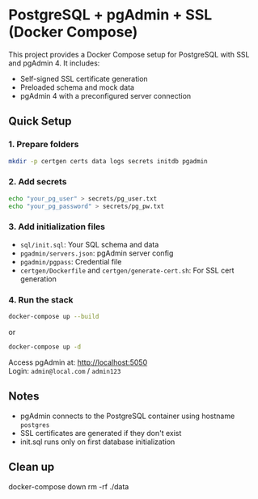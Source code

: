 # PostgreSQL + pgAdmin + SSL (Docker Compose)

This project provides a Docker Compose setup for PostgreSQL with SSL and pgAdmin 4. It includes:

- Self-signed SSL certificate generation
- Preloaded schema and mock data
- pgAdmin 4 with a preconfigured server connection

## Quick Setup

### 1. Prepare folders

```bash
mkdir -p certgen certs data logs secrets initdb pgadmin
```

### 2. Add secrets

```bash
echo "your_pg_user" > secrets/pg_user.txt
echo "your_pg_password" > secrets/pg_pw.txt
```

### 3. Add initialization files

- `sql/init.sql`: Your SQL schema and data
- `pgadmin/servers.json`: pgAdmin server config
- `pgadmin/pgpass`: Credential file
- `certgen/Dockerfile` and `certgen/generate-cert.sh`: For SSL cert generation

### 4. Run the stack

```bash
docker-compose up --build
```
or
```bash
docker-compose up -d
```

Access pgAdmin at: [http://localhost:5050](http://localhost:5050)  
Login: `admin@local.com` / `admin123`

## Notes

- pgAdmin connects to the PostgreSQL container using hostname `postgres`
- SSL certificates are generated if they don't exist
- init.sql runs only on first database initialization

## Clean up
docker-compose down
rm -rf ./data

